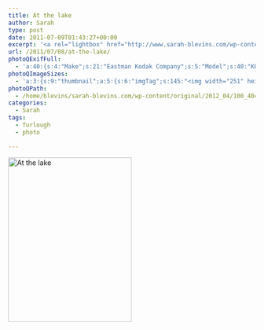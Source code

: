 ```yaml
---
title: At the lake
author: Sarah
type: post
date: 2011-07-09T01:43:27+00:00
excerpt: '<a rel="lightbox" href="http://www.sarah-blevins.com/wp-content/main/2012_04/100_4043.jpg" title="At the lake"><img width="251" height="335" alt="At the lake" src="http://www.sarah-blevins.com/wp-content/thumbnail/2012_04/100_4043.jpg" class="photoQexcerpt photoQLinkImg" /></a>'
url: /2011/07/08/at-the-lake/
photoQExifFull:
  - 'a:40:{s:4:"Make";s:21:"Eastman Kodak Company";s:5:"Model";s:40:"KODAK EASYSHARE C813 ZOOM DIGITAL CAMERA";s:11:"Orientation";s:17:"1: Normal (0 deg)";s:11:"xResolution";s:3:"480";s:11:"yResolution";s:3:"480";s:14:"ResolutionUnit";s:4:"Inch";s:8:"Software";s:15:"QuickTime 7.6.6";s:8:"DateTime";s:19:"2011:07:09 16:21:25";s:12:"HostComputer";s:15:"Mac OS X 10.6.7";s:12:"ExposureTime";s:16:"3538/1000000 sec";s:7:"FNumber";s:5:"f/2.7";s:15:"ExposureProgram";s:7:"Program";s:15:"ISOSpeedRatings";s:2:"80";s:11:"ExifVersion";s:11:"version 2.2";s:16:"DateTimeOriginal";s:19:"2011:07:08 18:43:27";s:17:"DateTimedigitized";s:19:"2011:07:08 18:43:27";s:17:"ShutterSpeedValue";s:9:"1/282 sec";s:13:"ApertureValue";s:5:"f/2.7";s:17:"ExposureBiasValue";s:4:"0 EV";s:16:"MaxApertureValue";s:5:"f/2.7";s:12:"MeteringMode";s:13:"Multi-Segment";s:11:"LightSource";s:15:"Unknown or Auto";s:5:"Flash";s:8:"No Flash";s:11:"FocalLength";s:4:"6 mm";s:15:"FlashPixVersion";s:9:"version 1";s:10:"ColorSpace";s:4:"sRGB";s:14:"ExifImageWidth";s:11:"3296 pixels";s:15:"ExifImageHeight";s:11:"2472 pixels";s:13:"ExposureIndex";s:2:"80";s:13:"SensingMethod";s:35:"Unknown: One Chip Color Area Sensor";s:10:"FileSource";s:20:"Digital Still Camera";s:9:"SceneType";s:21:"Directly Photographed";s:12:"ExposureMode";s:1:"0";s:12:"WhiteBalance";s:1:"0";s:16:"DigitalZoomRatio";s:1:"0";s:16:"SceneCaptureMode";s:1:"0";s:8:"Contrast";s:1:"0";s:10:"Saturation";s:1:"0";s:9:"Sharpness";s:1:"0";s:20:"FocalLength35mmEquiv";s:0:"";}'
photoQImageSizes:
  - 'a:3:{s:9:"thumbnail";a:5:{s:6:"imgTag";s:145:"<img width="251" height="335" alt="At the lake" src="http://www.sarah-blevins.com/wp-content/thumbnail/2012_04/100_4043.jpg" class="PhotoQImg" />";s:6:"imgUrl";s:70:"http://www.sarah-blevins.com/wp-content/thumbnail/2012_04/100_4043.jpg";s:7:"imgPath";s:73:"/home/blevins/sarah-blevins.com/wp-content/thumbnail/2012_04/100_4043.jpg";s:8:"imgWidth";s:3:"251";s:9:"imgHeight";s:3:"335";}s:4:"main";a:5:{s:6:"imgTag";s:140:"<img width="394" height="525" alt="At the lake" src="http://www.sarah-blevins.com/wp-content/main/2012_04/100_4043.jpg" class="PhotoQImg" />";s:6:"imgUrl";s:65:"http://www.sarah-blevins.com/wp-content/main/2012_04/100_4043.jpg";s:7:"imgPath";s:68:"/home/blevins/sarah-blevins.com/wp-content/main/2012_04/100_4043.jpg";s:8:"imgWidth";s:3:"394";s:9:"imgHeight";s:3:"525";}s:8:"original";a:5:{s:6:"imgTag";s:146:"<img width="2472" height="3296" alt="At the lake" src="http://www.sarah-blevins.com/wp-content/original/2012_04/100_4043.jpg" class="PhotoQImg" />";s:6:"imgUrl";s:69:"http://www.sarah-blevins.com/wp-content/original/2012_04/100_4043.jpg";s:7:"imgPath";s:72:"/home/blevins/sarah-blevins.com/wp-content/original/2012_04/100_4043.jpg";s:8:"imgWidth";s:4:"2472";s:9:"imgHeight";s:4:"3296";}}'
photoQPath:
  - /home/blevins/sarah-blevins.com/wp-content/original/2012_04/100_4043.jpg
categories:
  - Sarah
tags:
  - furlough
  - photo

---
```

<a rel="lightbox" href="http://www.sarah-blevins.com/wp-content/original/2012_04/100_4043.jpg" title="At the lake"><img width="251" height="335" alt="At the lake" src="http://www.sarah-blevins.com/wp-content/thumbnail/2012_04/100_4043.jpg" class="photoQcontent photoQLinkImg" /></a>

<div class="photoQDescr">
</div>